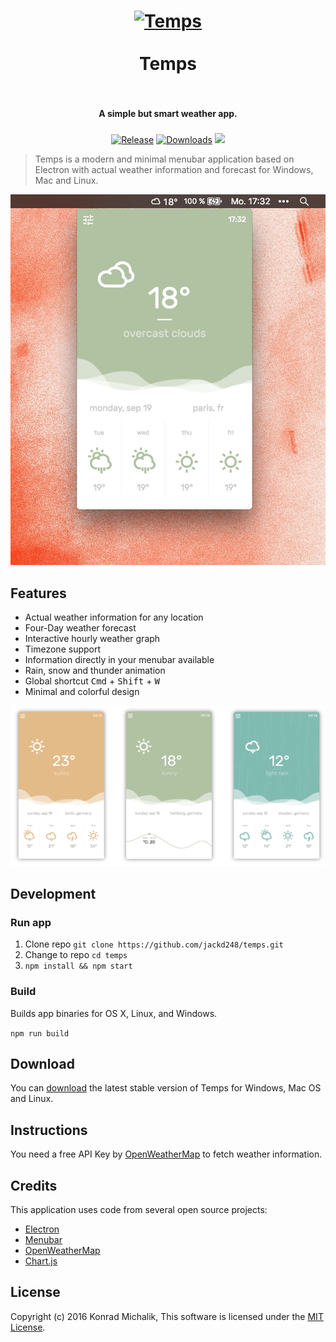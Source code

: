 <h1 align="center">
<a href="https://github.com/jackd248/temps">
<img src="https://github.com/jackd248/temps/blob/master/assets/app.png?raw=true" alt="Temps" width="200"/></a><br/><br/>
Temps
<br/>
<br/>
</h1>

<h4 align="center">A simple but smart weather app.</h4>
<h5 align="center"></h5>

<p align="center">
  <a href="https://github.com/jackd248/temps/releases"><img src="https://img.shields.io/github/release/jackd248/temps.svg" alt="Release"></a>
  <a href="https://github.com/jackd248/temps/releases"><img src="https://img.shields.io/github/downloads/jackd248/temps/latest/total.svg" alt="Downloads" /></a>
  <a href="https://david-dm.org/jackd248/temps" title="dependencies status"><img src="https://david-dm.org/jackd248/temps/status.svg" /></a>
</p>

> Temps is a modern and minimal menubar application based on Electron with actual weather information and forecast for Windows, Mac and Linux.

![temps screenshot](assets/screenshot.jpg)

## Features

* Actual weather information for any location
* Four-Day weather forecast
* Interactive hourly weather graph
* Timezone support
* Information directly in your menubar available
* Rain, snow and thunder animation
* Global shortcut <kbd>Cmd</kbd> + <kbd>Shift</kbd> + <kbd>W</kbd>
* Minimal and colorful design

![temps screenshot](assets/screenshot-overview.png)

## Development

### Run app

1. Clone repo ```git clone https://github.com/jackd248/temps.git```
2. Change to repo ```cd temps```
3. ```npm install && npm start```

### Build

Builds app binaries for OS X, Linux, and Windows.

```npm run build```

## Download

You can [download](https://github.com/jackd248/temps/releases) the latest stable version of Temps for Windows, Mac OS and Linux. 

## Instructions

You need a free API Key by [OpenWeatherMap](http://openweathermap.org/) to fetch weather information.

## Credits

This application uses code from several open source projects:

* [Electron](http://electron.atom.io/)
* [Menubar](https://github.com/maxogden/menubar)
* [OpenWeatherMap](http://openweathermap.org/)
* [Chart.js](http://www.chartjs.org/)

## License

Copyright (c) 2016 Konrad Michalik, This software is licensed under the [MIT License](LICENSE).
